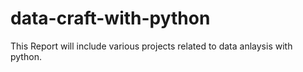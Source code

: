 # data-craft-with-python
This Report will include various projects related to data anlaysis with python. 
